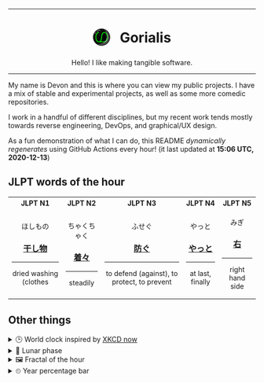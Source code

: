 ***

<h1 align="center">
<sub>
    <img src="readme/resources/avatar.png" height="36">
</sub>
&nbsp;
Gorialis
</h1>
<p align="center">
Hello! I like making tangible software.
</p>

***

My name is Devon and this is where you can view my public projects. I have a mix of stable and experimental projects, as well as some more comedic repositories.

I work in a handful of different disciplines, but my recent work tends mostly towards reverse engineering, DevOps, and graphical/UX design.

As a fun demonstration of what I can do, this README *dynamically regenerates* using GitHub Actions every hour! (it last updated at **15:06 UTC, 2020-12-13**)

<h2>JLPT words of the hour</h2>
<table>
    <tr>
        <th>JLPT N1</th>
        <th>JLPT N2</th>
        <th>JLPT N3</th>
        <th>JLPT N4</th>
        <th>JLPT N5</th>
    </tr>
    <tr>
        <td>
            <p align="center">ほしもの</p>
            <h3 align="center"><b><a href="https://jisho.org/search/%E5%B9%B2%E3%81%97%E7%89%A9">干し物</a></b></h3>
            <hr>
            <p align="center">dried washing (clothes</p>
        </td>
        <td>
            <p align="center">ちゃくちゃく</p>
            <h3 align="center"><b><a href="https://jisho.org/search/%E7%9D%80%E3%80%85">着々</a></b></h3>
            <hr>
            <p align="center">steadily</p>
        </td>
        <td>
            <p align="center">ふせぐ</p>
            <h3 align="center"><b><a href="https://jisho.org/search/%E9%98%B2%E3%81%90">防ぐ</a></b></h3>
            <hr>
            <p align="center">to defend (against),<wbr> to protect,<wbr> to prevent</p>
        </td>
        <td>
            <p align="center">やっと</p>
            <h3 align="center"><b><a href="https://jisho.org/search/%E3%82%84%E3%81%A3%E3%81%A8">やっと</a></b></h3>
            <hr>
            <p align="center">at last,<wbr> finally</p>
        </td>
        <td>
            <p align="center">みぎ</p>
            <h3 align="center"><b><a href="https://jisho.org/search/%E5%8F%B3">右</a></b></h3>
            <hr>
            <p align="center">right hand side</p>
        </td>
    </tr>
</table>

<h2>Other things</h2>
<details>
<summary>🕒  World clock inspired by <a href="https://xkcd.com/now">XKCD now</a></summary>

> <img src="generated/now.png" width="512">

</details>
<details>
<summary>🌙 Lunar phase</summary>

The moon is approximately 98.49% through its phase ().

</details>
<details>
<summary>&#x1f5bc; Fractal of the hour</summary>

> <img src="generated/fractal.png" width="512">

</details>
<details>
<summary>&#x23f2; Year percentage bar</summary>
<pre><code>2020 [██████████████████▁▁] 94.98%</code></pre>
</details>
